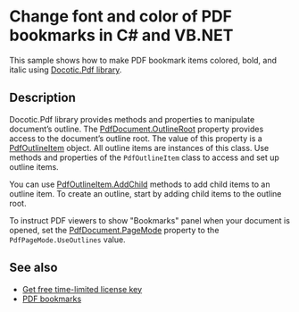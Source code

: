 # Change font and color of PDF bookmarks in C# and VB.NET

This sample shows how to make PDF bookmark items colored, bold, and italic using [Docotic.Pdf library](https://bitmiracle.com/pdf-library/).

## Description

Docotic.Pdf library provides methods and properties to manipulate document’s outline. The [PdfDocument.OutlineRoot](https://api.docotic.com/pdfdocument-outlineroot) property provides access to the document’s outline root. The value of this property is a [PdfOutlineItem](https://api.docotic.com/pdfoutlineitem) object. All outline items are instances of this class. Use methods and properties of the `PdfOutlineItem` class to access and set up outline items.

You can use [PdfOutlineItem.AddChild](https://api.docotic.com/pdfoutlineitem-addchild) methods to add child items to an outline item. To create an outline, start by adding child items to the outline root. 

To instruct PDF viewers to show "Bookmarks" panel when your document is opened, set the [PdfDocument.PageMode](https://api.docotic.com/pdfdocument-pagemode) property to the `PdfPageMode.UseOutlines` value.

## See also
* [Get free time-limited license key](https://bitmiracle.com/pdf-library/download)
* [PDF bookmarks](https://bitmiracle.com/pdf-library/edit/#bookmarks)
